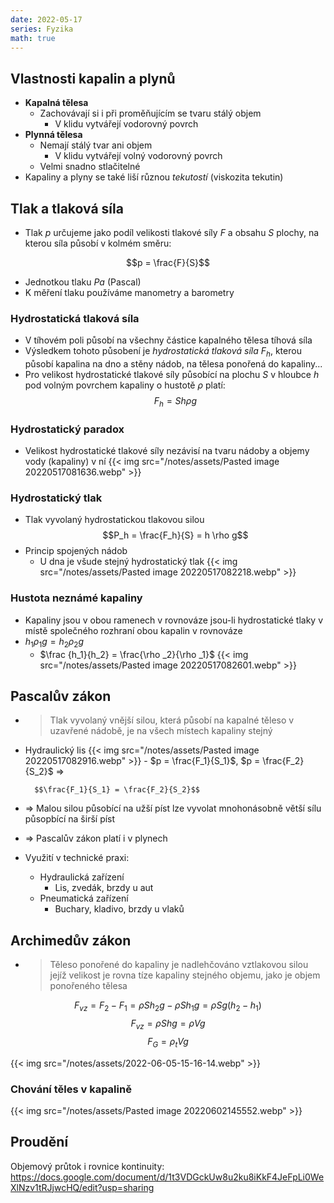 ```yaml
---
date: 2022-05-17
series: Fyzika
math: true
---
```

## Vlastnosti kapalin a plynů
- **Kapalná tělesa**
	- Zachovávají si i při proměňujícím se tvaru stálý objem
		- V klidu vytvářejí vodorovný povrch
- **Plynná tělesa**
	- Nemají stálý tvar ani objem
		- V klidu vytvářejí volný vodorovný povrch
	- Velmi snadno stlačitelné
- Kapaliny a plyny se také liší různou *tekutostí* (viskozita tekutin)

## Tlak a tlaková síla
- Tlak $p$ určujeme jako podíl velikosti tlakové síly $F$ a obsahu $S$ plochy, na kterou síla působí v kolmém směru:

$$p = \frac{F}{S}$$

- Jednotkou tlaku *Pa* (Pascal)
- K měření tlaku používáme manometry a barometry

### Hydrostatická tlaková síla
- V tíhovém poli působí na všechny částice kapalného tělesa tíhová síla
- Výsledkem tohoto působení je *hydrostatická tlaková síla* $F_h$, kterou působí kapalina na dno a stěny nádob, na tělesa ponořená do kapaliny...
- Pro velikost hydrostatické tlakové síly působící na plochu $S$ v hloubce $h$ pod volným povrchem kapaliny o hustotě $\rho$ platí:
$$F_h = S h \rho g$$

### Hydrostatický paradox
- Velikost hydrostatické tlakové síly nezávisí na tvaru nádoby a objemy vody (kapaliny) v ní
{{< img src="/notes/assets/Pasted image 20220517081636.webp" >}}

### Hydrostatický tlak
- Tlak vyvolaný hydrostatickou tlakovou silou
$$P_h = \frac{F_h}{S} = h \rho g$$
- Princip spojených nádob
	- U dna je všude stejný hydrostatický tlak
{{< img src="/notes/assets/Pasted image 20220517082218.webp" >}}

### Hustota neznámé kapaliny
- Kapaliny jsou v obou ramenech v rovnováze jsou-li hydrostatické tlaky v místě společného rozhraní obou kapalin v rovnováze
- $h_1 \rho _1 g = h_2 \rho _2 g$
	- $\frac {h_1}{h_2} = \frac{\rho _2}{\rho _1}$
{{< img src="/notes/assets/Pasted image 20220517082601.webp" >}}

## Pascalův zákon
- > Tlak vyvolaný vnější silou, která působí na kapalné těleso v  uzavřené nádobě, je na všech místech kapaliny stejný
- Hydraulický lis
{{< img src="/notes/assets/Pasted image 20220517082916.webp" >}}
		- $p = \frac{F_1}{S_1}$, $p = \frac{F_2}{S_2}$ =>
		
		$$\frac{F_1}{S_1} = \frac{F_2}{S_2}$$
- => Malou silou působící na užší píst lze vyvolat mnohonásobně větší sílu půsopbící na širší píst
- => Pascalův zákon platí i v plynech
- Využití v technické praxi:
	- Hydraulická zařízení
		- Lis, zvedák, brzdy u aut
	- Pneumatická zařízení
		- Buchary, kladivo, brzdy u vlaků

## Archimedův zákon
- > Těleso ponořené do kapaliny je nadlehčováno vztlakovou silou jejíž velikost je rovna tíze kapaliny stejného objemu, jako je objem ponořeného tělesa

$$F_{vz} = F_2 - F_1 = \rho S h_2 g - \rho S h_1 g = \rho S g (h_2 - h_1)$$ 
$$F_{vz} = \rho S h g = \rho V g$$ 
$$F_G = \rho _t Vg$$

{{< img src="/notes/assets/2022-06-05-15-16-14.webp" >}}
### Chování těles v kapalině
{{< img src="/notes/assets/Pasted image 20220602145552.webp" >}}

## Proudění
Objemový průtok i rovnice kontinuity:
https://docs.google.com/document/d/1t3VDGckUw8u2ku8iKkF4JeFpLi0WeXlNzv1tRJjwcHQ/edit?usp=sharing